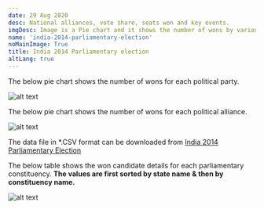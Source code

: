 ```yaml
---
date: 29 Aug 2020
desc: National alliances, vote share, seats won and key events.
imgDesc: Image is a Pie chart and it shows the number of wons by various alliances in the state.
name: 'india-2014-parliamentary-election'
noMainImage: True
title: India 2014 Parliamentary election
altLang: true
---
```


The below pie chart shows the number of wons for each political party.  

<img src="/politics/india-2014-parliamentary-election/india-2014-election-1.png" alt="alt text" class="blogs_image">

The below pie chart shows the number of wons for each political alliance.  

<img src="/politics/india-2014-parliamentary-election/india-2014-election-2.png" alt="alt text" class="blogs_image">

The data file in \*.CSV format can be downloaded from [India 2014 Parliamentary Election](http://thedatatalks.in/datas/politics/india-2001-parliamentary-election.csv)

The below table shows the won candidate details for each parliamentary constituency.
**The values are first sorted by state name & then by constituency name.**

<img src="/politics/india-2014-parliamentary-election/india-2014-election-3.png" alt="alt text" class="blogs_image">


<style>

</style>
